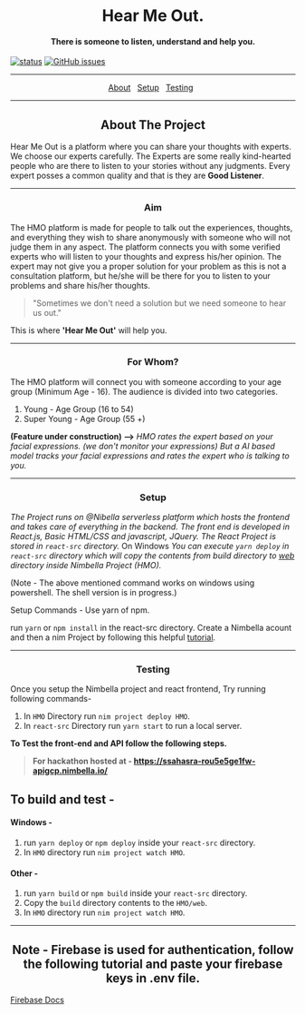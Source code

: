 <h1 align="center">Hear Me Out.</h1>
<h4 align="center"><b>There is someone to listen, understand and help you.</b></h4>

[![status](https://img.shields.io/badge/status-pre--alpha-red.svg)](https://github.com/TheShubham99/HearMeOut)
[![GitHub issues](https://img.shields.io/github/issues/MovingBlocks/AdventureSite.svg)](https://github.com/TheShubham99/HearMeOut/issues/)

---

<p align="center">
<a href="#about">About</a>&nbsp;&nbsp;
<a href="#setup">Setup</a>&nbsp;&nbsp;
<a href="#testing">Testing</a>&nbsp;&nbsp;

</p>

---

<h2 align="center" id="about">About The Project</h2>

Hear Me Out is a platform where you can share your thoughts with experts. We choose our experts carefully. The Experts are some really kind-hearted people who are there to listen to your stories without any judgments. Every expert posses a common quality and that is they are **Good Listener**.

---

<h3 align="center" >Aim</h3>

The HMO platform is made for people to talk out the experiences, thoughts, and everything they wish to share anonymously with someone who will not judge them in any aspect. The platform connects you with some verified experts who will listen to your thoughts and express his/her opinion. The expert may not give you a proper solution for your problem as this is not a consultation platform, but he/she will be there for you to listen to your problems and share his/her thoughts.

> "Sometimes we don't need a solution but we need someone to hear us out."

This is where **'Hear Me Out'** will help you.

---

<h3 align="center" >For Whom?</h3>

The HMO platform will connect you with someone according to your age group (Minimum Age - 16). The audience is divided into two categories.

1. Young - Age Group (16 to 54)
2. Super Young - Age Group (55 +)

**(Feature under construction) -->**
_HMO rates the expert based on your facial expressions. (we don't monitor your expressions) But a AI based model tracks your facial expressions and rates the expert who is talking to you._

---

<h3 align="center" id="setup">Setup</h3>

_The Project runs on @Nibella serverless platform which hosts the frontend and takes care of everything in the backend._
_The front end is developed in React.js, Basic HTML/CSS and javascript, JQuery._
_The React Project is stored in `react-src` directory._
On Windows
_You can execute `yarn deploy` in `react-src` directory which will copy the contents from build directory to [web](https://github.com/TheShubham99/HearMeOut/tree/main/HMO/web) directory inside Nimbella Project (HMO)._

(Note - The above mentioned command works on windows using powershell.
The shell version is in progress.)

Setup Commands -
Use yarn of npm.

run `yarn` or `npm install` in the react-src directory.
Create a Nimbella acount and then a nim Project by following this helpful [tutorial](https://apigcp.nimbella.io/downloads/nim/nim.html).

---

<h3 align="center" id="testing">Testing</h3>

Once you setup the Nimbella project and react frontend, Try running following commands-

1. In `HMO` Directory run `nim project deploy HMO`.
2. In `react-src` Directory run `yarn start` to run a local server.

**To Test the front-end and API follow the following steps.**

> **For hackathon hosted at - https://ssahasra-rou5e5ge1fw-apigcp.nimbella.io/**

## To build and test -

<h4>Windows -</h4>

1. run `yarn deploy` or `npm deploy` inside your `react-src` directory.
2. In `HMO` directory run `nim project watch HMO`.

<h4>Other -</h4>

1. run `yarn build` or `npm build` inside your `react-src` directory.
2. Copy the `build` directory contents to the `HMO/web`.
3. In `HMO` directory run `nim project watch HMO`.

---

<h2 align="center">Note - <b>Firebase is used for authentication, follow the following tutorial and paste your firebase keys in .env file.</b></h2>

[Firebase Docs]("https://firebase.google.com/docs/auth/web/start")
